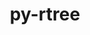 ---
title: "py-rtree"
layout: cache
categories: [package, develop]
meta: {"versions": ["1.0.1"], "compilers": ["gcc@=11.3.0", "gcc@=7.3.1"], "oss": ["amzn2", "ubuntu22.04"], "platforms": ["linux"], "targets": ["ivybridge", "x86_64_v3", "x86_64_v4"], "stacks": ["ml-linux-x86_64-cpu", "ml-linux-x86_64-cuda"], "num_specs": 10, "num_specs_by_stack": {"ml-linux-x86_64-cuda": 2, "ml-linux-x86_64-cpu": 2}}
spec_details: [{"hash": "s5hdflg2va6zbenicythuyoidyjdbtpc", "compiler": "gcc@=7.3.1", "versions": ["1.0.1"], "os": "amzn2", "platform": "linux", "target": "ivybridge", "variants": ["build_system=python_pip"], "stacks": [], "size": "-", "tarball": "https://binaries.spack.io/develop/build_cache/linux-amzn2-ivybridge/gcc-7.3.1/py-rtree-1.0.1/linux-amzn2-ivybridge-gcc-7.3.1-py-rtree-1.0.1-s5hdflg2va6zbenicythuyoidyjdbtpc.spack"}, {"hash": "62qklbzh66irnwucvitjyqa74mmm2kuh", "compiler": "gcc@=7.3.1", "versions": ["1.0.1"], "os": "amzn2", "platform": "linux", "target": "ivybridge", "variants": ["build_system=python_pip"], "stacks": [], "size": "-", "tarball": "https://binaries.spack.io/develop/build_cache/linux-amzn2-ivybridge/gcc-7.3.1/py-rtree-1.0.1/linux-amzn2-ivybridge-gcc-7.3.1-py-rtree-1.0.1-62qklbzh66irnwucvitjyqa74mmm2kuh.spack"}, {"hash": "evn5bzqdwjmlpmfbmyob7ga4tte2dxmj", "compiler": "gcc@=7.3.1", "versions": ["1.0.1"], "os": "amzn2", "platform": "linux", "target": "x86_64_v3", "variants": [], "stacks": [], "size": "-", "tarball": "https://binaries.spack.io/develop/build_cache/linux-amzn2-x86_64_v3/gcc-7.3.1/py-rtree-1.0.1/linux-amzn2-x86_64_v3-gcc-7.3.1-py-rtree-1.0.1-evn5bzqdwjmlpmfbmyob7ga4tte2dxmj.spack"}, {"hash": "pbfhva5y6ll3j2vjljbytdsmwwffwr42", "compiler": "gcc@=7.3.1", "versions": ["1.0.1"], "os": "amzn2", "platform": "linux", "target": "x86_64_v3", "variants": ["build_system=python_pip"], "stacks": [], "size": "-", "tarball": "https://binaries.spack.io/develop/build_cache/linux-amzn2-x86_64_v3/gcc-7.3.1/py-rtree-1.0.1/linux-amzn2-x86_64_v3-gcc-7.3.1-py-rtree-1.0.1-pbfhva5y6ll3j2vjljbytdsmwwffwr42.spack"}, {"hash": "pb27k2fiaqogutp4xycq4zvf2k6creqm", "compiler": "gcc@=7.3.1", "versions": ["1.0.1"], "os": "amzn2", "platform": "linux", "target": "x86_64_v3", "variants": ["build_system=python_pip"], "stacks": [], "size": "-", "tarball": "https://binaries.spack.io/develop/build_cache/linux-amzn2-x86_64_v3/gcc-7.3.1/py-rtree-1.0.1/linux-amzn2-x86_64_v3-gcc-7.3.1-py-rtree-1.0.1-pb27k2fiaqogutp4xycq4zvf2k6creqm.spack"}, {"hash": "ijhpbf4xlbgkho4vgrfcyk4osa6hse27", "compiler": "gcc@=7.3.1", "versions": ["1.0.1"], "os": "amzn2", "platform": "linux", "target": "x86_64_v3", "variants": [], "stacks": [], "size": "-", "tarball": "https://binaries.spack.io/develop/build_cache/linux-amzn2-x86_64_v3/gcc-7.3.1/py-rtree-1.0.1/linux-amzn2-x86_64_v3-gcc-7.3.1-py-rtree-1.0.1-ijhpbf4xlbgkho4vgrfcyk4osa6hse27.spack"}, {"hash": "q56tnrggk6kmfn3tkqguysxrkshtdnqa", "compiler": "gcc@=7.3.1", "versions": ["1.0.1"], "os": "amzn2", "platform": "linux", "target": "x86_64_v3", "variants": ["build_system=python_pip"], "stacks": [], "size": "-", "tarball": "https://binaries.spack.io/develop/build_cache/linux-amzn2-x86_64_v3/gcc-7.3.1/py-rtree-1.0.1/linux-amzn2-x86_64_v3-gcc-7.3.1-py-rtree-1.0.1-q56tnrggk6kmfn3tkqguysxrkshtdnqa.spack"}, {"hash": "qmqmptayu4q2urppkna2lbvfvi7qfmsh", "compiler": "gcc@=7.3.1", "versions": ["1.0.1"], "os": "amzn2", "platform": "linux", "target": "x86_64_v4", "variants": [], "stacks": [], "size": "-", "tarball": "https://binaries.spack.io/develop/build_cache/linux-amzn2-x86_64_v4/gcc-7.3.1/py-rtree-1.0.1/linux-amzn2-x86_64_v4-gcc-7.3.1-py-rtree-1.0.1-qmqmptayu4q2urppkna2lbvfvi7qfmsh.spack"}, {"hash": "bwiheqon44o5ckfoafkw4e4r4lu6puik", "compiler": "gcc@=11.3.0", "versions": ["1.0.1"], "os": "ubuntu22.04", "platform": "linux", "target": "x86_64_v3", "variants": ["build_system=python_pip"], "stacks": ["ml-linux-x86_64-cuda", "ml-linux-x86_64-cpu"], "size": "-", "tarball": "https://binaries.spack.io/develop/build_cache/linux-ubuntu22.04-x86_64_v3/gcc-11.3.0/py-rtree-1.0.1/linux-ubuntu22.04-x86_64_v3-gcc-11.3.0-py-rtree-1.0.1-bwiheqon44o5ckfoafkw4e4r4lu6puik.spack"}, {"hash": "ndi3gh75xq4ox777dzzfv7ufszyt4idt", "compiler": "gcc@=11.3.0", "versions": ["1.0.1"], "os": "ubuntu22.04", "platform": "linux", "target": "x86_64_v3", "variants": ["build_system=python_pip"], "stacks": ["ml-linux-x86_64-cuda", "ml-linux-x86_64-cpu"], "size": "-", "tarball": "https://binaries.spack.io/develop/build_cache/linux-ubuntu22.04-x86_64_v3/gcc-11.3.0/py-rtree-1.0.1/linux-ubuntu22.04-x86_64_v3-gcc-11.3.0-py-rtree-1.0.1-ndi3gh75xq4ox777dzzfv7ufszyt4idt.spack"}]
---